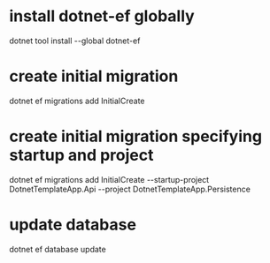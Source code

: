 # install dotnet-ef globally
dotnet tool install --global dotnet-ef

# create initial migration
dotnet ef migrations add InitialCreate

# create initial migration specifying startup and project
dotnet ef migrations add InitialCreate --startup-project DotnetTemplateApp.Api --project DotnetTemplateApp.Persistence

# update database
dotnet ef database update
